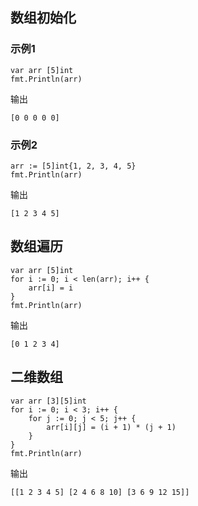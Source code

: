 ## 数组初始化

### 示例1

```
var arr [5]int
fmt.Println(arr)
```

输出

```
[0 0 0 0 0]
```

### 示例2

```
arr := [5]int{1, 2, 3, 4, 5}
fmt.Println(arr)
```

输出

```
[1 2 3 4 5]
```

## 数组遍历

```
var arr [5]int
for i := 0; i < len(arr); i++ {
    arr[i] = i
}
fmt.Println(arr)
```

输出

```
[0 1 2 3 4]
```

## 二维数组

```
var arr [3][5]int
for i := 0; i < 3; i++ {
    for j := 0; j < 5; j++ {
        arr[i][j] = (i + 1) * (j + 1)
    }
}
fmt.Println(arr)
```

输出

```
[[1 2 3 4 5] [2 4 6 8 10] [3 6 9 12 15]]
```

